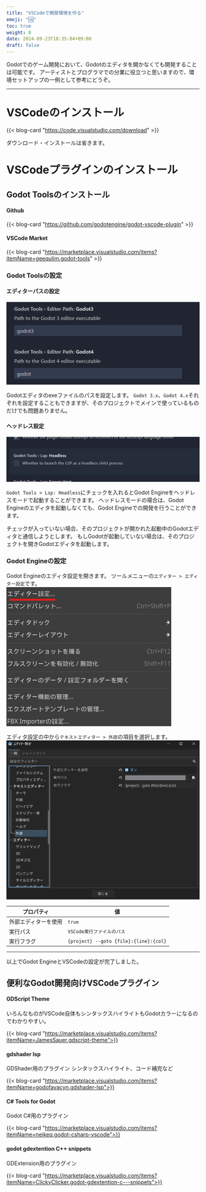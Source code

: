 ```yaml
---
title: "VSCodeで開発環境を作る"
emoji: "🆚"
toc: true
weight: 0
date: 2024-09-23T18:35:04+09:00
draft: false
---
```


Godotでのゲーム開発において、Godotのエディタを開かなくても開発することは可能です。
アーティストとプログラマでの分業に役立つと思いますので、環境セットアップの一例として参考にどうぞ。

---

# VSCodeのインストール

{{< blog-card "https://code.visualstudio.com/download" >}}

ダウンロード・インストールは省きます。

# VSCodeプラグインのインストール

## Godot Toolsのインストール

#### Github
{{< blog-card "https://github.com/godotengine/godot-vscode-plugin" >}}

#### VSCode Market
{{< blog-card "https://marketplace.visualstudio.com/items?itemName=geequlim.godot-tools" >}}

### Godot Toolsの設定

#### エディターパスの設定

![エディターパス](image-1.png)

Godotエディタのexeファイルのパスを設定します。
`Godot 3.x`、`Godot 4.x`それぞれを設定することもできますが、そのプロジェクトでメインで使っているものだけでも問題ありません。

#### ヘッドレス設定

![ヘッドレス](image.png)

`Godot Tools > Lsp: Headless`にチェックを入れるとGodot Engineをヘッドレスモードで起動することができます。
ヘッドレスモードの場合は、Godot Engineのエディタを起動しなくても、Godot Engineでの開発を行うことができます。

チェックが入っていない場合、そのプロジェクトが開かれた起動中のGodotエディタと通信しようとします。
もしGodotが起動していない場合は、そのプロジェクトを開きGodotエディタを起動します。

### Godot Engineの設定

Godot Engineのエディタ設定を開きます。
ツールメニューの`エディター > エディター設定`です。
![エディタ設定](image-2.png)

エディタ設定の中から`テキストエディター > 外部`の項目を選択します。
![外部エディタ](image-3.png)

| プロパティ | 値 |
| -- | -- |
| 外部エディターを使用 | `true` |
| 実行パス | `VSCode実行ファイルのパス` |
| 実行フラグ | `{project} --goto {file}:{line}:{col}` |

---

以上でGodot EngineとVSCodeの設定が完了しました。

## 便利なGodot開発向けVSCodeプラグイン

#### GDScript Theme

いろんなものがVSCode自体もシンタックスハイライトもGodotカラーになるのでわかりやすい。

{{< blog-card "https://marketplace.visualstudio.com/items?itemName=JamesSauer.gdscript-theme">}}

#### gdshader lsp

GDShader用のプラグイン
シンタックスハイライト、コード補完など

{{< blog-card "https://marketplace.visualstudio.com/items?itemName=godofavacyn.gdshader-lsp">}}

#### C# Tools for Godot

Godot C#用のプラグイン

{{< blog-card "https://marketplace.visualstudio.com/items?itemName=neikeq.godot-csharp-vscode">}}

#### godot gdextention C++ snippets

GDExtension用のプラグイン

{{< blog-card "https://marketplace.visualstudio.com/items?itemName=ClickyClicker.godot-gdextention-c---snippets">}}